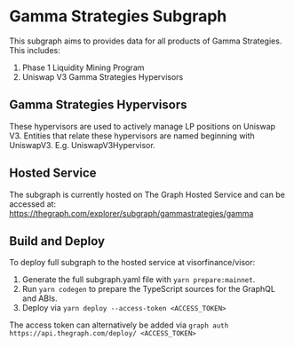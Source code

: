 # Gamma Strategies Subgraph

This subgraph aims to provides data for all products of Gamma Strategies.  This includes: 
1. Phase 1 Liquidity Mining Program
1. Uniswap V3 Gamma Strategies Hypervisors

## Gamma Strategies Hypervisors
These hypervisors are used to actively manage LP positions on Uniswap V3.  Entities that relate these hypervisors are named beginning with UniswapV3. E.g. UniswapV3Hypervisor.

## Hosted Service
The subgraph is currently hosted on The Graph Hosted Service and can be accessed at: https://thegraph.com/explorer/subgraph/gammastrategies/gamma

## Build and Deploy
To deploy full subgraph to the hosted service at visorfinance/visor:
1. Generate the full subgraph.yaml file with ```yarn prepare:mainnet```.
2. Run ```yarn codegen```  to prepare the TypeScript sources for the GraphQL and ABIs.
3. Deploy via ```yarn deploy --access-token <ACCESS_TOKEN>```

The access token can alternatively be added via ```graph auth https://api.thegraph.com/deploy/ <ACCESS_TOKEN>```
